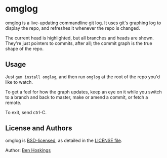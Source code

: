 # omglog

omglog is a live-updating commandline git log. It uses git's graphing log to display the repo, and refreshes it whenever the repo is changed.

The current head is highlighted, but all branches and heads are shown. They're just pointers to commits, after all; the commit graph is the true shape of the repo.


## Usage

Just `gem install omglog`, and then run `omglog` at the root of the repo you'd like to watch.

To get a feel for how the graph updates, keep an eye on it while you switch to a branch and back to master, make or amend a commit, or fetch a remote.

To exit, send ctrl-C.


## License and Authors

omglog is [BSD-licensed](http://www.linfo.org/bsdlicense.html), as detailed in the [LICENSE file](LICENSE).

Author: [Ben Hoskings](ben@hoskings.net)

